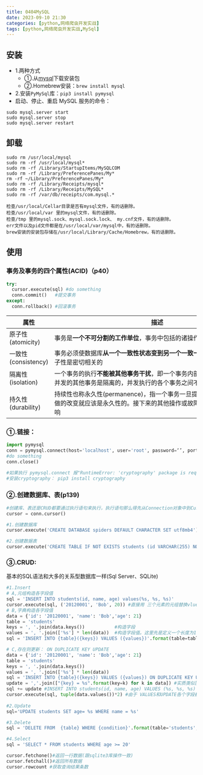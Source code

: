 ```yaml
---
title: 0404MySQL
date: 2023-09-10 21:30
categories: [python,网络爬虫开发实战]
tags: [python,网络爬虫开发实战,MySql] 
---
```


## 安装
- 1.两种方式
  - ①.从[mysql](https://dev.mysql.com/downloads/mysql/)下载安装包
  - ②.Homebrew安装：`brew install mysql`
- 2.安装`PyMySql`库：`pip3 install pymysql`
- 启动、停止、重启 MySQL 服务的命令：

```
sudo mysql.server start
sudo mysql.server stop
sudo mysql.server restart
```
## 卸载

```
sudo rm /usr/local/mysql
sudo rm -rf /usr/local/mysql*
sudo rm -rf /Library/StartupItems/MySQLCOM
sudo rm -rf /Library/PreferencePanes/My*
rm -rf ~/Library/PreferencePanes/My*
sudo rm -rf /Library/Receipts/mysql*
sudo rm -rf /Library/Receipts/MySQL*
sudo rm -rf /var/db/receipts/com.mysql.*

检查/usr/local/Cellar目录是否有mysql文件，有的话删除。
检查/usr/local/var 里的mysql文件，有的话删除。
检查/tmp 里的mysql.sock、mysql.sock.lock、 my.cnf文件，有的话删除。
err文件以及pid文件都是在/usr/local/var/mysql中，有的话删除。
brew安装的安装包存储在/usr/local/Library/Cache/Homebrew，有的话删除。
```

## 使用
### 事务及事务的四个属性(ACID)（p40）

```python
try:
  cursor.execute(sql) #do something
  conn.commit()   #提交事务
except:
  conn.rollback() #回滚事务
```

属性|描述
---|---
原子性(atomicity)|<span style='white-space:nowrap;'>事务是**一个不可分割的工作单位**，事务中包括的诸操作要么都做、要么都不做</span>
一致性(consistency)|事务必须使数据库**从一个一致性状态变到另一个一致一致性状态**。一致性与原子性是密切相关的
隔离性(isolation)|一个事务的执行**不能被其他事务干扰**，即一个事务内部的操作及使用的数据对并发的其他事务是隔离的，并发执行的各个事务之间不能互相干扰
持久性(durability)|持续性也称永久性(permanence)，指一个事务一旦提交，它对数据库中数据做的改变就应该是永久性的。接下来的其他操作或故障不应该对数据有任何影响


### ①.链接：

```python
import pymysql
conn = pymysql.connect(host='localhost', user='root', password=‘’, port=3306)#没链接到特定的数据库(参数db)
#do something
conn.close()

#如果执行 pymysql.connect 报"RuntimeError: 'cryptography' package is required for sha256_password or caching_sha2_password auth methods"错，
#安装cryptography： pip3 install cryptography
```

### ②.创建数据库、表(p139)

```python
#创建库、表还是CRUD都要通过执行语句来执行，执行语句那么得先从Connection对象中到Cursor
cursor = conn.cursor()

#1.创建数据库
cursor.execute('CREATE DATABASE spiders DEFAULT CHARACTER SET utf8mb4')#创建数据库 spiders,并设置默认编码为UTF-8

#2.创建数据表
cursor.execute('CREATE TABLE IF NOT EXISTS students (id VARCHAR(255) NOT NULL, name VARCHAR(255) NOT NULL, age INT NOT NULL, PRIMARY KEY (id))')
```

###  ③.CRUD:

基本的SQL语法和大多的关系型数据库一样(Sql Server、SQLite)

```python
#1.Insert
# A,元组构造各字段值
sql = 'INSERT INTO students(id, name, age) values(%s, %s, %s)'
cursor.execute(sql, ('20120001', 'Bob', 20)) #直接用 三个元素的元组替换vlues里的三个 %sS
# B,字典构造各字段值
data = {'id': '20120001', 'name': 'Bob','age': 21}
table = 'students'
keys = ', '.join(data.keys())           #构造字段
values = ', '.join(['%s'] * len(data))  #构造字段值。这里先是定义一个长度为1的数组[%s],然后用乘法将其扩充为["%s",“%s",“%s']，再调用join 方法就变成了%s, %s, %s
sql = 'INSERT INTO {table}({keys}) VALUES ({values})'.format(table=table, keys=keys, values=values)

# C,存在则更新： ON DUPLICATE KEY UPDATE
data = {'id': '20120001', 'name': 'Bob','age': 21}
table = 'students'
keys = ', '.join(data.keys())
values = ', '.join(['%s'] * len(data))
sql = 'INSERT INTO {table}({keys}) VALUES ({values}) ON DUPLICATE KEY UPDATE '.format(table=table, keys=keys, values=values)
update = ','.join(["{key} = %s".format(key=k) for k in data]) #实质类似[key for key in data ]构造一个数组,在用分隔符将数组里的元素拼接起来
sql += update #INSERT INTO students(id, name, age) VALUES (%s, %s, %s) ON DUPLICATE KEY UPDATE id = %s,name = %s,age = %s
cursor.execute(sql, tuple(data.values())*2) #由于 VALUES和UPDATE各个字段都用到了值所以*2
  
#2.Update
sql='UPDATE students SET age= %s WHERE name = %s'

#3.Delete
sql = 'DELETE FROM  {table} WHERE {condition}'.format(table='students', condition='age > 20')

#4.Select
sql = 'SELECT * FROM students WHERE age >= 20'

cursor.fetchone()#返回一行数据(跟sqlite3库操作一致)
cursor.fetchall()#返回所有数据
cursor.rowcount #获取查询结果条数
```